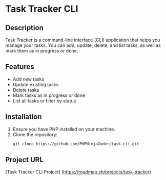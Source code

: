# Task Tracker CLI

## Description
Task Tracker is a command-line interface (CLI) application that helps you manage your tasks. You can add, update, delete, and list tasks, as well as mark them as in progress or done.

## Features
- Add new tasks
- Update existing tasks
- Delete tasks
- Mark tasks as in progress or done
- List all tasks or filter by status

## Installation
1. Ensure you have PHP installed on your machine.
2. Clone the repository:
   ```bash
   git clone https://github.com/PHPNinjaCoder/task-cli.git
   
## Project URL
[Task Tracker CLI Project] (https://roadmap.sh/projects/task-tracker)
